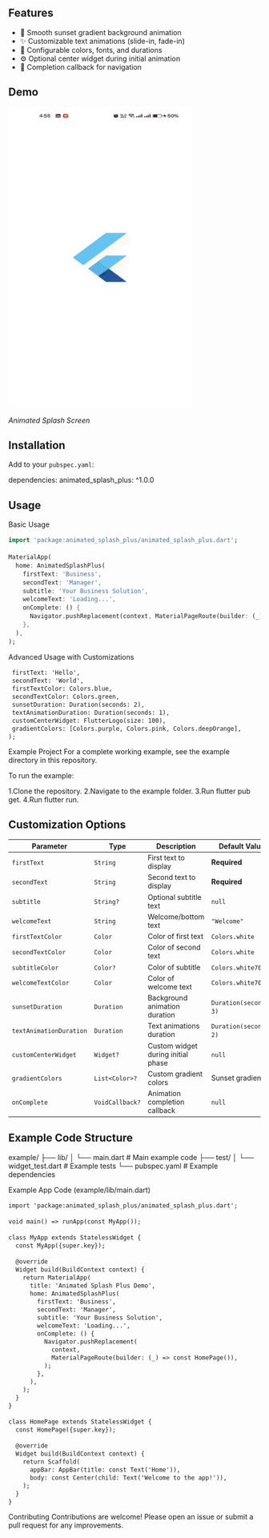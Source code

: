 ## Features

- 🌅 Smooth sunset gradient background animation
- ✨ Customizable text animations (slide-in, fade-in)
- 🎨 Configurable colors, fonts, and durations
- ⚙️ Optional center widget during initial animation
- 🔄 Completion callback for navigation

## Demo

<img src="assets/animated%20splash.gif" width="365" height="600" alt="Animated Splash Demo">

*Animated Splash Screen*

## Installation

Add to your `pubspec.yaml`:

dependencies:
  animated_splash_plus: ^1.0.0

## Usage

Basic Usage

```dart
import 'package:animated_splash_plus/animated_splash_plus.dart';

MaterialApp(
  home: AnimatedSplashPlus(
    firstText: 'Business',
    secondText: 'Manager',
    subtitle: 'Your Business Solution',
    welcomeText: 'Loading...',
    onComplete: () {
      Navigator.pushReplacement(context, MaterialPageRoute(builder: (_) => HomePage()));
    },
  ),
);
```
Advanced Usage with Customizations
 ``` AnimatedSplashPlus(
  firstText: 'Hello',
  secondText: 'World',
  firstTextColor: Colors.blue,
  secondTextColor: Colors.green,
  sunsetDuration: Duration(seconds: 2),
  textAnimationDuration: Duration(seconds: 1),
  customCenterWidget: FlutterLogo(size: 100),
  gradientColors: [Colors.purple, Colors.pink, Colors.deepOrange],
);
  ```
Example Project
For a complete working example, see the example directory in this repository.

To run the example:

1.Clone the repository.
2.Navigate to the example folder.
3.Run flutter pub get.
4.Run flutter run.

## Customization Options

| Parameter             | Type           | Description                        | Default Value            |
|------------------------|----------------|------------------------------------|---------------------------|
| `firstText`            | `String`       | First text to display              | **Required**              |
| `secondText`           | `String`       | Second text to display             | **Required**              |
| `subtitle`             | `String?`      | Optional subtitle text             | `null`                    |
| `welcomeText`          | `String`       | Welcome/bottom text                | `"Welcome"`               |
| `firstTextColor`       | `Color`        | Color of first text                | `Colors.white`            |
| `secondTextColor`      | `Color`        | Color of second text               | `Colors.white`            |
| `subtitleColor`        | `Color?`       | Color of subtitle                  | `Colors.white70`          |
| `welcomeTextColor`     | `Color`        | Color of welcome text              | `Colors.white70`          |
| `sunsetDuration`       | `Duration`     | Background animation duration      | `Duration(seconds: 3)`    |
| `textAnimationDuration`| `Duration`     | Text animations duration           | `Duration(seconds: 2)`    |
| `customCenterWidget`   | `Widget?`      | Custom widget during initial phase | `null`                    |
| `gradientColors`       | `List<Color>?` | Custom gradient colors             | Sunset gradient           |
| `onComplete`           | `VoidCallback?`| Animation completion callback      | `null`                    |



## Example Code Structure

example/
├── lib/
│   └── main.dart         # Main example code
├── test/
│   └── widget_test.dart  # Example tests
└── pubspec.yaml          # Example dependencies


Example App Code (example/lib/main.dart)

``` import 'package:flutter/material.dart';
import 'package:animated_splash_plus/animated_splash_plus.dart';

void main() => runApp(const MyApp());

class MyApp extends StatelessWidget {
  const MyApp({super.key});

  @override
  Widget build(BuildContext context) {
    return MaterialApp(
      title: 'Animated Splash Plus Demo',
      home: AnimatedSplashPlus(
        firstText: 'Business',
        secondText: 'Manager',
        subtitle: 'Your Business Solution',
        welcomeText: 'Loading...',
        onComplete: () {
          Navigator.pushReplacement(
            context,
            MaterialPageRoute(builder: (_) => const HomePage()),
          );
        },
      ),
    );
  }
}

class HomePage extends StatelessWidget {
  const HomePage({super.key});

  @override
  Widget build(BuildContext context) {
    return Scaffold(
      appBar: AppBar(title: const Text('Home')),
      body: const Center(child: Text('Welcome to the app!')),
    );
  }
}
```
Contributing
Contributions are welcome! Please open an issue or submit a pull request for any improvements.
